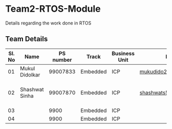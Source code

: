 # Team2-RTOS-Module
Details regarding the work done in RTOS

## Team Details

|Sl. No	| Name | PS number | Track | Business Unit | Email | Photo|
| --- | --- | --- | --- |---|---|---|
|01| Mukul Didolkar | 99007833 | Embedded | ICP | mukudido22@gmail.com|   |
|02| Shashwat Sinha  | 99007870 | Embedded | ICP | shashwats557@gmail.com | <img src = https://user-images.githubusercontent.com/85784916/160578972-f5c5509c-7bab-4874-994e-06c091e0bff0.png width="60" height="80"> |
|03|   | 9900 | Embedded | ICP |  |  |
|04|   | 9900 | Embedded | ICP |  |  |


